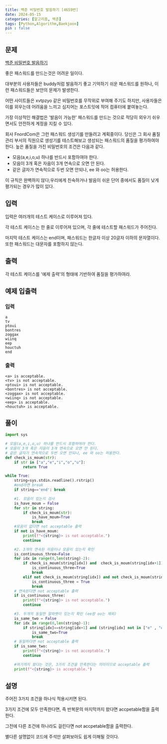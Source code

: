 ```yaml
---
title: 백준 비밀번호 발음하기 [4659번]
date: 2024-05-15
categories: [알고리즘, 백준]
tags: [Python,Algorithm,Baekjoon]
pin : false
---
```

## 문제

[백준 비밀번호 발음하기](https://www.acmicpc.net/problem/4659)

좋은 패스워드를 만드는것은 어려운 일이다. 

대부분의 사용자들은 buddy처럼 발음하기 좋고 기억하기 쉬운 패스워드를 원하나, 이런 패스워드들은 보안의 문제가 발생한다.

어떤 사이트들은 xvtpzyo 같은 비밀번호를 무작위로 부여해 주기도 하지만, 사용자들은 이를 외우는데 어려움을 느끼고 심지어는 포스트잇에 적어 컴퓨터에 붙여놓는다. 

가장 이상적인 해결법은 '발음이 가능한' 패스워드를 만드는 것으로 적당히 외우기 쉬우면서도 안전하게 계정을 지킬 수 있다.

회사 FnordCom은 그런 패스워드 생성기를 만들려고 계획중이다. 당신은 그 회사 품질 관리 부서의 직원으로 생성기를 테스트해보고 생성되는 패스워드의 품질을 평가하여야 한다. 높은 품질을 가진 비밀번호의 조건은 다음과 같다.

- 모음(a,e,i,o,u) 하나를 반드시 포함하여야 한다.
- 모음이 3개 혹은 자음이 3개 연속으로 오면 안 된다.
- 같은 글자가 연속적으로 두번 오면 안되나, ee 와 oo는 허용한다.

이 규칙은 완벽하지 않다;우리에게 친숙하거나 발음이 쉬운 단어 중에서도 품질이 낮게 평가되는 경우가 많이 있다.

## 입력

입력은 여러개의 테스트 케이스로 이루어져 있다.

각 테스트 케이스는 한 줄로 이루어져 있으며, 각 줄에 테스트할 패스워드가 주어진다.

마지막 테스트 케이스는 end이며, 패스워드는 한글자 이상 20글자 이하의 문자열이다. 또한 패스워드는 대문자를 포함하지 않는다.

## 출력

각 테스트 케이스를 '예제 출력'의 형태에 기반하여 품질을 평가하여라.

## 예제 입출력

### 입력

```text
a
tv
ptoui
bontres
zoggax
wiinq
eep
houctuh
end
```

### 출력


```text
<a> is acceptable.
<tv> is not acceptable.
<ptoui> is not acceptable.
<bontres> is not acceptable.
<zoggax> is not acceptable.
<wiinq> is not acceptable.
<eep> is acceptable.
<houctuh> is acceptable.
```


## 풀이
```python
import sys

# 모음(a,e,i,o,u) 하나를 반드시 포함하여야 한다.
# 모음이 3개 혹은 자음이 3개 연속으로 오면 안 된다.
# 같은 글자가 연속적으로 두번 오면 안되나, ee 와 oo는 허용한다.
def check_is_moum(str):
    if str in ["a","e","i","o","u"]:
        return True

while True:
    string=sys.stdin.readline().rstrip()
    #end라면 break
    if string=='end': break

    #1. 모음이 있는지 검사
    is_have_moum = False
    for str in string:
        if check_is_moum(str):
            is_have_moum=True
            break
    #모음이 없다면 not acceptable 출력
    if not is_have_moum:
        print(f"<{string}> is not acceptable.")
        continue

    #2. 3개의 연속된 자음이나 모음이 있는지 확인
    is_continuous_three=False
    for idx in range(0,len(string)-2):
        if check_is_moum(string[idx]) and  check_is_moum(string[idx+1]) and check_is_moum(string[idx+2]):
            is_continuous_three=True
            break
        elif not check_is_moum(string[idx]) and not check_is_moum(string[idx+1]) and not check_is_moum(string[idx+2]):
            is_continuous_three = True
            break
    # 연속된다면 not acceptable 출력
    if is_continuous_three:
        print(f"<{string}> is not acceptable.")
        continue

    #3. 두개의 동일한 알파벳이 있는지 확인 (ee랑 oo는 제외)
    is_same_two = False
    for idx in range(0,len(string)-1):
        if string[idx]==string[idx+1] and (string[idx] not in ["e" , "o"]):
            is_same_two=True
            break
    # 동일하다면 not acceptable 출력
    if is_same_two:
        print(f"<{string}> is not acceptable.")
        continue

    #여기까지 왔다는 것은, 3가지 조건을 만족한다는 의미이므로 acceptable 출력
    print(f"<{string}> is acceptable.")
```

## 설명
주어진 3가지 조건을 하나식 적용시키면 된다. 

3가지 조건에 모두 만족한다면, 즉 반복문의 마지막까지 왔다면 accpetable함을 출력한다.

그전에 다른 조건에 하나라도 걸린다면 not accpetable함을 출력한다.

별다른 설명없이 코드에 주석만 살펴보아도 쉽게 이해될 것이다.
